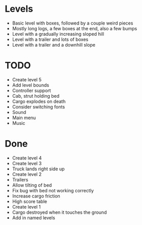 # Levels
* Basic level with boxes, followed by a couple weird pieces
* Mostly long logs, a few boxes at the end, also a few bumps
* Level with a gradually increasing sloped hill
* Level with a trailer and lots of boxes
* Level with a trailer and a downhill slope

# TODO
* Create level 5
* Add level bounds
* Controller support
* Cab, strut holding bed
* Cargo explodes on death
* Consider switching fonts
* Sound
* Main menu
* Music

# Done
* Create level 4
* Create level 3
* Truck lands right side up
* Create level 2
* Trailers
* Allow tilting of bed
* Fix bug with bed not working correctly
* Increase cargo friction
* High score table
* Create level 1
* Cargo destroyed when it touches the ground
* Add in named levels